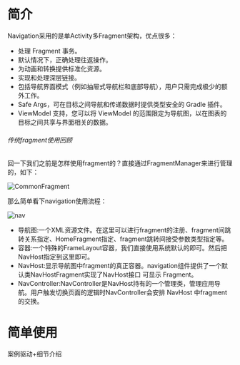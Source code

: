 # 简介

Navigation采用的是单Activity多Fragment架构，优点很多：

- 处理 Fragment 事务。
- 默认情况下，正确处理往返操作。
- 为动画和转换提供标准化资源。
- 实现和处理深层链接。
- 包括导航界面模式（例如抽屉式导航栏和底部导航），用户只需完成极少的额外工作。
- Safe Args，可在目标之间导航和传递数据时提供类型安全的 Gradle 插件。
- ViewModel 支持，您可以将 ViewModel 的范围限定为导航图，以在图表的目标之间共享与界面相关的数据。


###### 传统fragment使用回顾

回一下我们之前是怎样使用fragment的？直接通过FragmentManager来进行管理的，如下：

![CommonFragment](https://gitee.com/sunnnydaydev/my-pictures/raw/master/github/navigation/CommonFragment.png)


那么简单看下navigation使用流程：

![nav](https://gitee.com/sunnnydaydev/my-pictures/raw/master/github/navigation/nav.png)

- 导航图:一个XML资源文件。在这里可以进行fragment的注册、fragment间跳转关系指定、HomeFragment指定、fragment跳转间接受参数类型指定等。
- 容器:一个特殊的FrameLayout容器，我们直接使用系统默认的即可。然后把NavHost指定到这里即可。
- NavHost:显示导航图中fragment的真正容器。navigation组件提供了一个默认类NavHostFragment实现了NavHost接口 可显示 Fragment。
- NavController:NavController是NavHost持有的一个管理类，管理应用导航。用户触发切换页面的逻辑时NavController会安排 NavHost 中fragment的交换。

# 简单使用

案例驱动+细节介绍